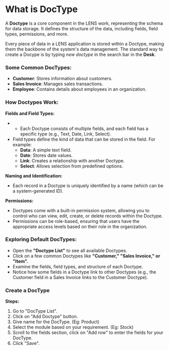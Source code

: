 # What is DocType

A **Doctype** is a core component in the LENS work, representing the schema for data storage. It defines the structure of the data, including fields, field types, permissions, and more.

Every piece of data in a LENS application is stored within a Doctype, making them the backbone of the system's data management. The standard way to create a Docype is by typing _new doctype_ in the search bar in the **Desk**.

### Some Common DocTypes:

-   **Customer**: Stores information about customers.
-   **Sales Invoice**: Manages sales transactions.
-   **Employee**: Contains details about employees in an organization.

### How Doctypes Work:

**Fields and Field Types:**

-   -   Each Doctype consists of multiple fields, and each field has a specific type (e.g., Text, Date, Link, Select).
-   Field types define the kind of data that can be stored in the field. For example:
    -   **Data**: A simple text field.
    -   **Date**: Stores date values.
    -   **Link**: Creates a relationship with another Doctype.
    -   **Select**: Allows selection from predefined options.

**Naming and Identification:**

-   Each record in a Doctype is uniquely identified by a name (which can be a system-generated ID).

**Permissions:**

-   Doctypes come with a built-in permission system, allowing you to control who can view, edit, create, or delete records within the Doctype.
-   Permissions can be role-based, ensuring that users have the appropriate access levels based on their role in the organization.

### Exploring Default DocTypes:

 - Open the **"Doctype List"** to see all available Doctypes.
 -  Click on a few common Doctypes like **"Customer," "Sales Invoice," or "Item".**
-   Examine the fields, field types, and structure of each Doctype.
- Notice how some fields in a Doctype link to other Doctypes (e.g., the Customer field in a Sales Invoice links to the Customer Doctype).

### Create a DocType
**Steps:**

 1. Go to "DocType List".
 2. Click on "Add Doctype" button.
 3. Give name for the DocType. (Eg: Product)
 4. Select the module based on your requirement. (Eg: Stock)
 5. Scroll to the fields section, click on "Add row" to enter the fields for your DocType.
 6. Click "Save".

<!--stackedit_data:
eyJoaXN0b3J5IjpbLTQxNjEzMjQ1OSwxNjM2MzA1ODEsNjQwMT
c5MzMxLC0xOTAxODAxMTAxLDIwODUyMjAwMSwxOTQ4NzQwNTYs
LTE3MDAxNTg5OTYsMTMyMzY5MzE0LDE3MDQ1NzkyNCwyMTcwOT
M4MTBdfQ==
-->